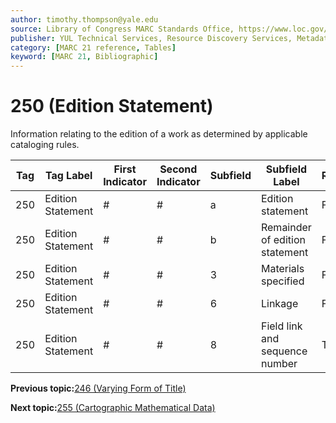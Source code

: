 ```yaml
---
author: timothy.thompson@yale.edu
source: Library of Congress MARC Standards Office, https://www.loc.gov/marc/bibliographic/bd250.html
publisher: YUL Technical Services, Resource Discovery Services, Metadata Services Unit
category: [MARC 21 reference, Tables]
keyword: [MARC 21, Bibliographic]
---
```


# 250 \(Edition Statement\)

Information relating to the edition of a work as determined by applicable cataloging rules.

|Tag|Tag Label|First Indicator|Second Indicator|Subfield|Subfield Label|Repeatable|
|---|---------|---------------|----------------|--------|--------------|----------|
|250|Edition Statement|\#|\#|a|Edition statement|F|
|250|Edition Statement|\#|\#|b|Remainder of edition statement|F|
|250|Edition Statement|\#|\#|3|Materials specified|F|
|250|Edition Statement|\#|\#|6|Linkage|F|
|250|Edition Statement|\#|\#|8|Field link and sequence number|T|

**Previous topic:**[246 \(Varying Form of Title\)](../tables/246_bib_table.md)

**Next topic:**[255 \(Cartographic Mathematical Data\)](../tables/255_bib_table.md)

